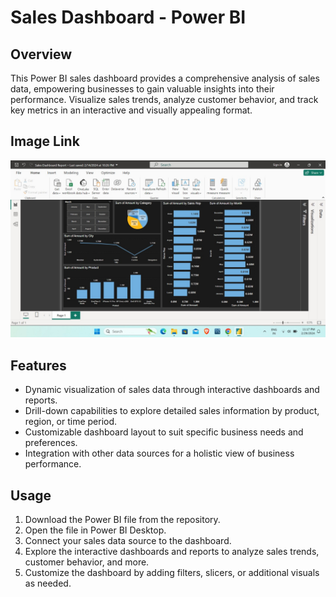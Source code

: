 # Sales Dashboard - Power BI

## Overview
This Power BI sales dashboard provides a comprehensive analysis of sales data, empowering businesses to gain valuable insights into their performance. Visualize sales trends, analyze customer behavior, and track key metrics in an interactive and visually appealing format.

## Image Link
![Sales Dashboard Preview](https://github.com/tasleem-29/Sales-Dashboard--PowerBi/blob/main/Sales%20Dashboard%20PowerBi.pbix.jpg)

## Features
- Dynamic visualization of sales data through interactive dashboards and reports.
- Drill-down capabilities to explore detailed sales information by product, region, or time period.
- Customizable dashboard layout to suit specific business needs and preferences.
- Integration with other data sources for a holistic view of business performance.

## Usage
1. Download the Power BI file from the repository.
2. Open the file in Power BI Desktop.
3. Connect your sales data source to the dashboard.
4. Explore the interactive dashboards and reports to analyze sales trends, customer behavior, and more.
5. Customize the dashboard by adding filters, slicers, or additional visuals as needed.
